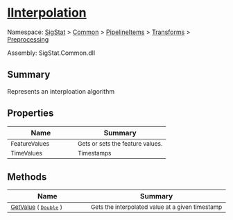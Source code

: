 # [IInterpolation](./IInterpolation.md)

Namespace: [SigStat]() > [Common](./../../../README.md) > [PipelineItems]() > [Transforms]() > [Preprocessing](./README.md)

Assembly: SigStat.Common.dll

## Summary
Represents an interploation algorithm

## Properties

| Name | Summary | 
| --- | --- | 
| <sub>FeatureValues</sub><img width=50>| <sub>Gets or sets the feature values.</sub>| <br>
| <sub>TimeValues</sub><img width=50>| <sub>Timestamps</sub>| <br>


## Methods

| Name | Summary | 
| --- | --- | 
| <sub>[GetValue](./Methods/IInterpolation-100663762.md) ( [`Double`](https://docs.microsoft.com/en-us/dotnet/api/System.Double) )</sub><img width=50>| <sub>Gets the interpolated value at a given timestamp</sub>| <br>


